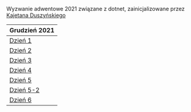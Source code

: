 Wyzwanie adwentowe 2021 związane z dotnet, zainicjalizowane przez [Kajetana Duszyńskiego](https://szkoladotneta.pl)

Grudzień 2021|
------------ |
[Dzień 1](dzień1/)|
[Dzień 2](dzień2/)|
[Dzień 3](dzień3/)|
[Dzień 4](dzień4/)|
[Dzień 5](dzień5/)|
[Dzień 5-2](dzień5-2/)|
[Dzień 6](dzień6/)|
